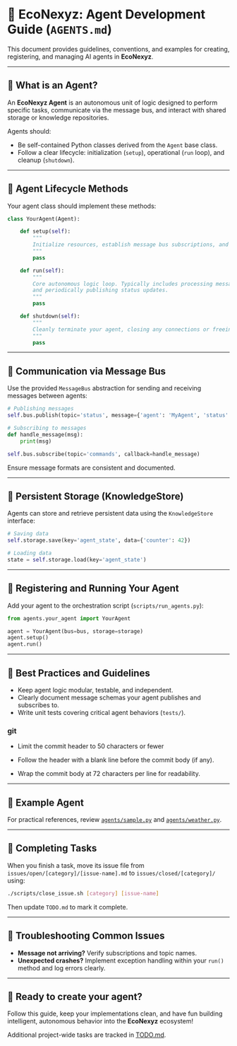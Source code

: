 # 🦾 EcoNexyz: Agent Development Guide (`AGENTS.md`)

This document provides guidelines, conventions, and examples for creating, registering, and managing AI agents in **EcoNexyz**.

---

## 📌 What is an Agent?

An **EcoNexyz Agent** is an autonomous unit of logic designed to perform specific tasks, communicate via the message bus, and interact with shared storage or knowledge repositories.

Agents should:

- Be self-contained Python classes derived from the `Agent` base class.
- Follow a clear lifecycle: initialization (`setup`), operational (`run` loop), and cleanup (`shutdown`).

---

## 📌 Agent Lifecycle Methods

Your agent class should implement these methods:

```python
class YourAgent(Agent):

    def setup(self):
        """
        Initialize resources, establish message bus subscriptions, and perform any startup tasks.
        """
        pass

    def run(self):
        """
        Core autonomous logic loop. Typically includes processing messages, performing tasks,
        and periodically publishing status updates.
        """
        pass

    def shutdown(self):
        """
        Cleanly terminate your agent, closing any connections or freeing resources.
        """
        pass
```

---

## 📌 Communication via Message Bus

Use the provided `MessageBus` abstraction for sending and receiving messages between agents:

```python
# Publishing messages
self.bus.publish(topic='status', message={'agent': 'MyAgent', 'status': 'running'})

# Subscribing to messages
def handle_message(msg):
    print(msg)

self.bus.subscribe(topic='commands', callback=handle_message)
```

Ensure message formats are consistent and documented.

---

## 📌 Persistent Storage (KnowledgeStore)

Agents can store and retrieve persistent data using the `KnowledgeStore` interface:

```python
# Saving data
self.storage.save(key='agent_state', data={'counter': 42})

# Loading data
state = self.storage.load(key='agent_state')
```

---

## 📌 Registering and Running Your Agent

Add your agent to the orchestration script (`scripts/run_agents.py`):

```python
from agents.your_agent import YourAgent

agent = YourAgent(bus=bus, storage=storage)
agent.setup()
agent.run()
```

---

## 📌 Best Practices and Guidelines

- Keep agent logic modular, testable, and independent.
- Clearly document message schemas your agent publishes and subscribes to.
- Write unit tests covering critical agent behaviors (`tests/`).

### git
- Limit the commit header to 50 characters or fewer
- Follow the header with a blank line before the commit body (if any).

- Wrap the commit body at 72 characters per line for readability.


---

## 📌 Example Agent

For practical references, review [`agents/sample.py`](econexyz/agents/sample.py) and [`agents/weather.py`](econexyz/agents/weather.py).

---

## 📌 Completing Tasks

When you finish a task, move its issue file from `issues/open/[category]/[issue-name].md` to `issues/closed/[category]/` using:

```bash
./scripts/close_issue.sh [category] [issue-name]
```

Then update `TODO.md` to mark it complete.

---


## 📌 Troubleshooting Common Issues

- **Message not arriving?** Verify subscriptions and topic names.
- **Unexpected crashes?** Implement exception handling within your `run()` method and log errors clearly.

---

## 🚀 Ready to create your agent?

Follow this guide, keep your implementations clean, and have fun building intelligent, autonomous behavior into the **EcoNexyz** ecosystem!

Additional project-wide tasks are tracked in [TODO.md](TODO.md).

